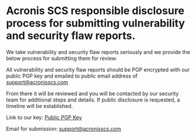 # Acronis SCS responsible disclosure process for submitting vulnerability and security flaw reports.
We take vulnerability and security flaw reports seriously and we provide the below process for submitting them for review.  

All vulnerability and security flaw reports should be PGP encrypted with our public PGP key and emailed to public email address of support@acronisscs.com  

From there it will be reviewed and you will be contacted by our security team for additional steps and details.  If public disclosure is requested, a timeline will be established.  

Link to our key: [Public PGP Key](Disclosure_PGP_Public_Key.asc)  

Email for submission: support@acronisscs.com
